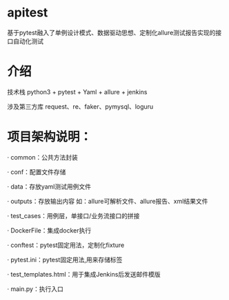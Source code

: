 # apitest
基于pytest融入了单例设计模式、数据驱动思想、定制化allure测试报告实现的接口自动化测试

# 介绍

技术栈 python3 + pytest + Yaml + allure + jenkins

涉及第三方库 request、re、faker、pymysql、loguru

# 项目架构说明：

· common：公共方法封装

· conf：配置文件存储

· data：存放yaml测试用例文件

· outputs：存放输出内容 如：allure可解析文件、allure报告、xml结果文件

· test_cases：用例层，单接口/业务流接口的拼接

· DockerFile：集成docker执行

· conftest：pytest固定用法，定制化fixture

· pytest.ini：pytest固定用法,用来存储标签

· test_templates.html：用于集成Jenkins后发送邮件模版

· main.py：执行入口
